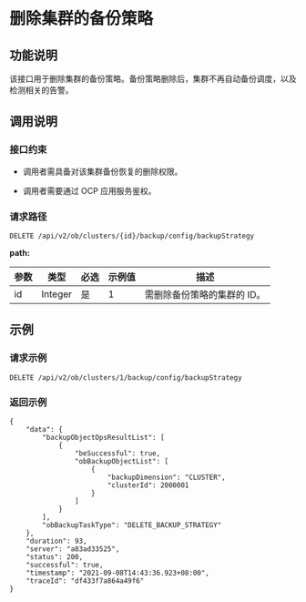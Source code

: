 删除集群的备份策略 
==============================



功能说明 
-------------------------

该接口用于删除集群的备份策略。备份策略删除后，集群不再自动备份调度，以及检测相关的告警。

调用说明 
-------------------------

### 接口约束 

* 调用者需具备对该集群备份恢复的删除权限。

  

* 调用者需要通过 OCP 应用服务鉴权。

  




### 请求路径 

`DELETE /api/v2/ob/clusters/{id}/backup/config/backupStrategy`

**path:** 


| 参数 |   类型    | 必选 | 示例值 |       描述        |
|----|---------|----|-----|-----------------|
| id | Integer | 是  | 1   | 需删除备份策略的集群的 ID。 |



示例 
-----------------------

### 请求示例 

`DELETE /api/v2/ob/clusters/1/backup/config/backupStrategy`

### 返回示例 

```unknow
{
    "data": {
        "backupObjectOpsResultList": [
            {
                "beSuccessful": true,
                "obBackupObjectList": [
                    {
                        "backupDimension": "CLUSTER",
                        "clusterId": 2000001
                    }
                ]
            }
        ],
        "obBackupTaskType": "DELETE_BACKUP_STRATEGY"
    },
    "duration": 93,
    "server": "a83ad33525",
    "status": 200,
    "successful": true,
    "timestamp": "2021-09-08T14:43:36.923+08:00",
    "traceId": "df433f7a864a49f6"
}
```



